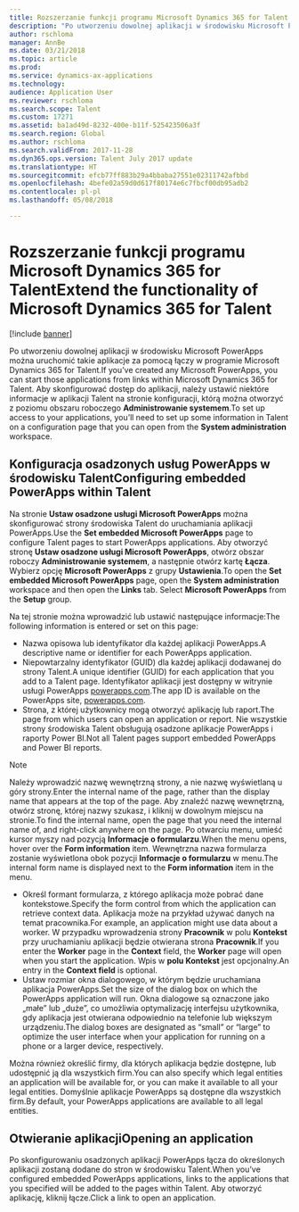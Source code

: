 ```yaml
---
title: Rozszerzanie funkcji programu Microsoft Dynamics 365 for Talent
description: "Po utworzeniu dowolnej aplikacji w środowisku Microsoft PowerApps można uruchomić takie aplikacje za pomocą łączy w programie Microsoft Dynamics 365 for Talent."
author: rschloma
manager: AnnBe
ms.date: 03/21/2018
ms.topic: article
ms.prod: 
ms.service: dynamics-ax-applications
ms.technology: 
audience: Application User
ms.reviewer: rschloma
ms.search.scope: Talent
ms.custom: 17271
ms.assetid: ba1ad49d-8232-400e-b11f-525423506a3f
ms.search.region: Global
ms.author: rschloma
ms.search.validFrom: 2017-11-28
ms.dyn365.ops.version: Talent July 2017 update
ms.translationtype: HT
ms.sourcegitcommit: efcb77ff883b29a4bbaba27551e02311742afbbd
ms.openlocfilehash: 4befe02a59d0d617f80174e6c7fbcf00db95adb2
ms.contentlocale: pl-pl
ms.lasthandoff: 05/08/2018

---
```

# <a name="extend-the-functionality-of-microsoft-dynamics-365-for-talent"></a><span data-ttu-id="59a76-103">Rozszerzanie funkcji programu Microsoft Dynamics 365 for Talent</span><span class="sxs-lookup"><span data-stu-id="59a76-103">Extend the functionality of Microsoft Dynamics 365 for Talent</span></span>

[!include [banner](includes/banner.md)]

<span data-ttu-id="59a76-104">Po utworzeniu dowolnej aplikacji w środowisku Microsoft PowerApps można uruchomić takie aplikacje za pomocą łączy w programie Microsoft Dynamics 365 for Talent.</span><span class="sxs-lookup"><span data-stu-id="59a76-104">If you’ve created any Microsoft PowerApps, you can start those applications from links within Microsoft Dynamics 365 for Talent.</span></span> <span data-ttu-id="59a76-105">Aby skonfigurować dostęp do aplikacji, należy ustawić niektóre informacje w aplikacji Talent na stronie konfiguracji, którą można otworzyć z poziomu obszaru roboczego **Administrowanie systemem**.</span><span class="sxs-lookup"><span data-stu-id="59a76-105">To set up access to your applications, you’ll need to set up some information in Talent on a configuration page that you can open from the **System administration** workspace.</span></span>

## <a name="configuring-embedded-powerapps-within-talent"></a><span data-ttu-id="59a76-106">Konfiguracja osadzonych usług PowerApps w środowisku Talent</span><span class="sxs-lookup"><span data-stu-id="59a76-106">Configuring embedded PowerApps within Talent</span></span>
<span data-ttu-id="59a76-107">Na stronie **Ustaw osadzone usługi Microsoft PowerApps** można skonfigurować strony środowiska Talent do uruchamiania aplikacji PowerApps.</span><span class="sxs-lookup"><span data-stu-id="59a76-107">Use the **Set embedded Microsoft PowerApps** page to configure Talent pages to start PowerApps applications.</span></span> <span data-ttu-id="59a76-108">Aby otworzyć stronę **Ustaw osadzone usługi Microsoft PowerApps**, otwórz obszar roboczy **Administrowanie systemem**, a następnie otwórz kartę **Łącza**. Wybierz opcję **Microsoft PowerApps** z grupy **Ustawienia**.</span><span class="sxs-lookup"><span data-stu-id="59a76-108">To open the **Set embedded Microsoft PowerApps** page, open the **System administration** workspace and then open the **Links** tab. Select **Microsoft PowerApps** from the **Setup** group.</span></span> 

<span data-ttu-id="59a76-109">Na tej stronie można wprowadzić lub ustawić następujące informacje:</span><span class="sxs-lookup"><span data-stu-id="59a76-109">The following information is entered or set on this page:</span></span> 

 -  <span data-ttu-id="59a76-110">Nazwa opisowa lub identyfikator dla każdej aplikacji PowerApps.</span><span class="sxs-lookup"><span data-stu-id="59a76-110">A descriptive name or identifier for each PowerApps application.</span></span>
 -  <span data-ttu-id="59a76-111">Niepowtarzalny identyfikator (GUID) dla każdej aplikacji dodawanej do strony Talent.</span><span class="sxs-lookup"><span data-stu-id="59a76-111">A unique identifier (GUID) for each application that you add to a Talent page.</span></span> <span data-ttu-id="59a76-112">Identyfikator aplikacji jest dostępny w witrynie usługi PowerApps [powerapps.com](http://powerapps.com/).</span><span class="sxs-lookup"><span data-stu-id="59a76-112">The app ID is available on the PowerApps site, [powerapps.com](http://powerapps.com/).</span></span> 
 -  <span data-ttu-id="59a76-113">Strona, z której użytkownicy mogą otworzyć aplikację lub raport.</span><span class="sxs-lookup"><span data-stu-id="59a76-113">The page from which users can open an application or report.</span></span> <span data-ttu-id="59a76-114">Nie wszystkie strony środowiska Talent obsługują osadzone aplikacje PowerApps i raporty Power BI.</span><span class="sxs-lookup"><span data-stu-id="59a76-114">Not all Talent pages support embedded PowerApps and Power BI reports.</span></span> 

 > [!NOTE]
 >  <span data-ttu-id="59a76-115">Należy wprowadzić nazwę wewnętrzną strony, a nie nazwę wyświetlaną u góry strony.</span><span class="sxs-lookup"><span data-stu-id="59a76-115">Enter the internal name of the page, rather than the display name that appears at the top of the page.</span></span> <span data-ttu-id="59a76-116">Aby znaleźć nazwę wewnętrzną, otwórz stronę, której nazwy szukasz, i kliknij w dowolnym miejscu na stronie.</span><span class="sxs-lookup"><span data-stu-id="59a76-116">To find the internal name, open the page that you need the internal name of, and right-click anywhere on the page.</span></span> <span data-ttu-id="59a76-117">Po otwarciu menu, umieść kursor myszy nad pozycją **Informacje o formularzu**.</span><span class="sxs-lookup"><span data-stu-id="59a76-117">When the menu opens, hover over the **Form information** item.</span></span> <span data-ttu-id="59a76-118">Wewnętrzna nazwa formularza zostanie wyświetlona obok pozycji **Informacje o formularzu** w menu.</span><span class="sxs-lookup"><span data-stu-id="59a76-118">The internal form name is displayed next to the **Form information** item in the menu.</span></span>
 
-   <span data-ttu-id="59a76-119">Określ formant formularza, z którego aplikacja może pobrać dane kontekstowe.</span><span class="sxs-lookup"><span data-stu-id="59a76-119">Specify the form control from which the application can retrieve context data.</span></span> <span data-ttu-id="59a76-120">Aplikacja może na przykład używać danych na temat pracownika.</span><span class="sxs-lookup"><span data-stu-id="59a76-120">For example, an application might use data about a worker.</span></span> <span data-ttu-id="59a76-121">W przypadku wprowadzenia strony **Pracownik** w polu **Kontekst** przy uruchamianiu aplikacji będzie otwierana strona **Pracownik**.</span><span class="sxs-lookup"><span data-stu-id="59a76-121">If you enter the **Worker** page in the **Context** field, the **Worker** page will open when you start the application.</span></span> <span data-ttu-id="59a76-122">Wpis w **polu Kontekst** jest opcjonalny.</span><span class="sxs-lookup"><span data-stu-id="59a76-122">An entry in the **Context field** is optional.</span></span> 
-   <span data-ttu-id="59a76-123">Ustaw rozmiar okna dialogowego, w którym będzie uruchamiana aplikacja PowerApps.</span><span class="sxs-lookup"><span data-stu-id="59a76-123">Set the size of the dialog box on which the PowerApps application will run.</span></span> <span data-ttu-id="59a76-124">Okna dialogowe są oznaczone jako „małe” lub „duże”, co umożliwia optymalizację interfejsu użytkownika, gdy aplikacja jest otwierana odpowiednio na telefonie lub większym urządzeniu.</span><span class="sxs-lookup"><span data-stu-id="59a76-124">The dialog boxes are designated as “small” or “large” to optimize the user interface when your application for running on a phone or a larger device, respectively.</span></span> 


<span data-ttu-id="59a76-125">Można również określić firmy, dla których aplikacja będzie dostępne, lub udostępnić ją dla wszystkich firm.</span><span class="sxs-lookup"><span data-stu-id="59a76-125">You can also specify which legal entities an application will be available for, or you can make it available to all your legal entities.</span></span> <span data-ttu-id="59a76-126">Domyślnie aplikacje PowerApps są dostępne dla wszystkich firm.</span><span class="sxs-lookup"><span data-stu-id="59a76-126">By default, your PowerApps applications are available to all legal entities.</span></span>

## <a name="opening-an-application"></a><span data-ttu-id="59a76-127">Otwieranie aplikacji</span><span class="sxs-lookup"><span data-stu-id="59a76-127">Opening an application</span></span>
<span data-ttu-id="59a76-128">Po skonfigurowaniu osadzonych aplikacji PowerApps łącza do określonych aplikacji zostaną dodane do stron w środowisku Talent.</span><span class="sxs-lookup"><span data-stu-id="59a76-128">When you’ve configured embedded PowerApps applications, links to the applications that you specified will be added to the pages within Talent.</span></span> <span data-ttu-id="59a76-129">Aby otworzyć aplikację, kliknij łącze.</span><span class="sxs-lookup"><span data-stu-id="59a76-129">Click a link to open an application.</span></span> 



